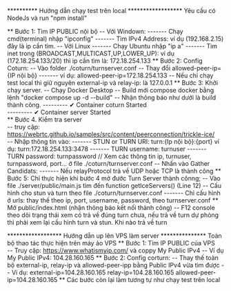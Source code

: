 ********** Hướng dẫn chạy test trên local ******************
Yêu cầu có NodeJs và run "npm install"

** Bước 1: Tìm IP PUBLIC nội bộ
    -- Với Windown: 
    ------- Chạy cmd(terminal) nhập "ipconfig"
    ------- Tìm  IPv4 Address: ví dụ (192.168.2.15) đây là ip cần tìm.
    -- Với Linux
    ------- Chạy Ubuntu nhập "ip a"
    ------- Tìm inet trong (BROADCAST,MULTICAST,UP,LOWER_UP): ví dụ (172.18.254.133/20) thì ip cần tìm là: 172.18.254.133
** Bước 2: Config Coturn:
    -- Vào folder ./coturn/turnserver.conf
    -- Thay đổi allowed-peer-ip={IP nội bộ}
    ------- ví dụ: allowed-peer-ip=172.18.254.133
    -- Nếu chỉ chạy test local thì giữ nguyên external-ip và relay-ip: là 127.0.0.1
** Bước 3: Khởi chạy server.
    -- Chạy Docker Desktop
    -- Build mới compose docker bằng lệnh "docker compose up -d --build"
    -- Nhận thông báo như dưới là build thành công.
    ---------  ✔ Container coturn Started                                             
    ---------  ✔ Container server Started      
** Bước 4. Kiểm tra server   
    -- truy cập: https://webrtc.github.io/samples/src/content/peerconnection/trickle-ice/    
    -- Nhập thông tin vào:
    ------- STUN or TURN URI: turn:{Ip nội bộ}:{port}  ví dụ: turn:172.18.254.133:3478
    ------- TURN username: turnuser
    ------- TURN password: turnpassword
   // Xem các thông tin ip, turnuser, turnpassword, port... ở file ./coturn/turnserver.conf
    -- Nhấn vào Gather Candidats: 
    ------- Nếu relayProtocol trả về UDP hoặc TCP là thành công
** Bước 5: Chỉ thực hiện khi bước 4 mở đước Turn Server thành cônng;
    -- Vào file ./server/public/main.js tìm đến function getIceServers() (Line 12)
    -- Cấu hình cho stun và turn theo file ./coturn/turnserver.conf
    ------- Chỉ cấu hình ở urls: thay thế theo ip, port, username, password, theo turnserver.conf
** Mở public/index.html (nhận thông báo kết nối thành công) 
    -- F12 console theo dõi trạng thái xem có trả về đúng turn chưa, nếu trả về turn dự phòng thì phải xem lại cấu  hình turn và stun. Khi nào trả về turn 

****************** Hướng dẫn up lên VPS làm server ***************
Toàn bộ thao tác thực hiện trên máy ảo VPS
** Bước 1: Tìm IP PUBLIC của VPS    
    -- Truy cập: https://www.whatismyip.com/ và coppy My Public IPv4
    -- Ví dụ My Public IPv4: 104.28.160.165
** Bước 2: Config corturn:
    -- Thay thế toàn bộ external-ip, relay-ip và allowed-peer-ipp bằng Public IPv4 vừa tìm được
    -- Ví dụ:   external-ip=104.28.160.165
                relay-ip=104.28.160.165
                allowed-peer-ip=104.28.160.165
** Các bước còn lại làm tương tự như chạy test trên local
